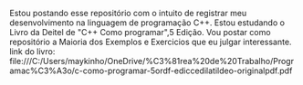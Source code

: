 Estou postando esse repositório com o intuito de registrar meu desenvolvimento na linguagem de programação C++.
Estou estudando o Livro da Deitel de "C++ Como programar",5 Edição. Vou postar como repositório a Maioria dos Exemplos e Exercicios que eu julgar interessante.
link do livro:
file:///C:/Users/maykinho/OneDrive/%C3%81rea%20de%20Trabalho/Programac%C3%A3o/c-como-programar-5ordf-ediccedilatildeo-originalpdf.pdf